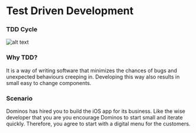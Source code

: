 #  Test Driven Development

### TDD Cycle

![alt text](https://koenig-media.raywenderlich.com/uploads/2018/02/tdd_red_green_refactor_cycle.png)

### Why TDD?

It is a way of writing software that minimizes the chances of bugs and unexpected behaviours creeping in. Developing this way also results in small easy to change components.

### Scenario

Dominos has hired you to build the iOS app for its business. Like the wise developer that you are you encourage Dominos to start small and iterate quickly. Therefore, you agree to start with a digital menu for the customers.




